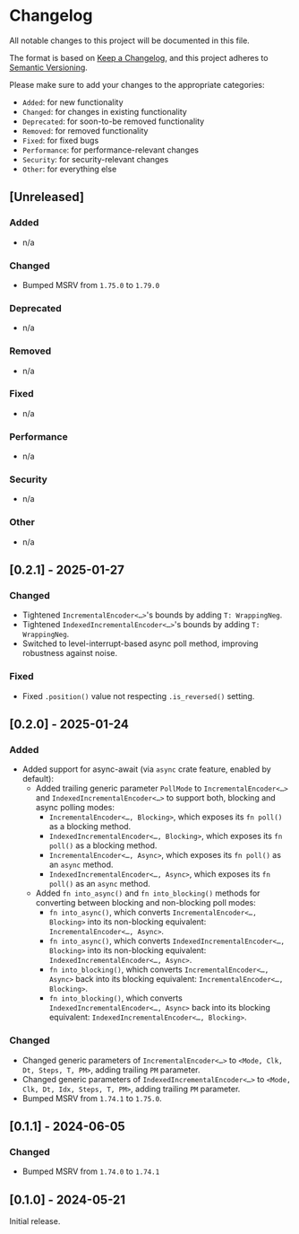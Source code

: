# Changelog

All notable changes to this project will be documented in this file.

The format is based on [Keep a Changelog](https://keepachangelog.com/en/1.0.0/),
and this project adheres to [Semantic Versioning](https://semver.org/spec/v2.0.0.html).

Please make sure to add your changes to the appropriate categories:

- `Added`: for new functionality
- `Changed`: for changes in existing functionality
- `Deprecated`: for soon-to-be removed functionality
- `Removed`: for removed functionality
- `Fixed`: for fixed bugs
- `Performance`: for performance-relevant changes
- `Security`: for security-relevant changes
- `Other`: for everything else

## [Unreleased]

### Added

- n/a

### Changed

- Bumped MSRV from `1.75.0` to `1.79.0`

### Deprecated

- n/a

### Removed

- n/a

### Fixed

- n/a

### Performance

- n/a

### Security

- n/a

### Other

- n/a

## [0.2.1] - 2025-01-27

### Changed

- Tightened `IncrementalEncoder<…>`'s bounds by adding `T: WrappingNeg`.
- Tightened `IndexedIncrementalEncoder<…>`'s bounds by adding `T: WrappingNeg`.
- Switched to level-interrupt-based async poll method, improving robustness against noise.

### Fixed

- Fixed `.position()` value not respecting `.is_reversed()` setting.

## [0.2.0] - 2025-01-24

### Added

- Added support for async-await (via `async` crate feature, enabled by default):
  - Added trailing generic parameter `PollMode` to `IncrementalEncoder<…>` and `IndexedIncrementalEncoder<…>` to support both, blocking and async polling modes:
    - `IncrementalEncoder<…, Blocking>`, which exposes its `fn poll()` as a blocking method.
    - `IndexedIncrementalEncoder<…, Blocking>`, which exposes its `fn poll()` as a blocking method.
    - `IncrementalEncoder<…, Async>`, which exposes its `fn poll()` as an `async` method.
    - `IndexedIncrementalEncoder<…, Async>`, which exposes its `fn poll()` as an `async` method.
  - Added `fn into_async()` and `fn into_blocking()` methods for converting between blocking and non-blocking poll modes:
    - `fn into_async()`, which converts `IncrementalEncoder<…, Blocking>` into its non-blocking equivalent: `IncrementalEncoder<…, Async>`.
    - `fn into_async()`, which converts `IndexedIncrementalEncoder<…, Blocking>` into its non-blocking equivalent: `IndexedIncrementalEncoder<…, Async>`.
    - `fn into_blocking()`, which converts `IncrementalEncoder<…, Async>` back into its blocking equivalent: `IncrementalEncoder<…, Blocking>`.
    - `fn into_blocking()`, which converts `IndexedIncrementalEncoder<…, Async>` back into its blocking equivalent: `IndexedIncrementalEncoder<…, Blocking>`.

### Changed

- Changed generic parameters of `IncrementalEncoder<…>` to `<Mode, Clk, Dt, Steps, T, PM>`, adding trailing `PM` parameter.
- Changed generic parameters of `IndexedIncrementalEncoder<…>` to `<Mode, Clk, Dt, Idx, Steps, T, PM>`, adding trailing `PM` parameter.
- Bumped MSRV from `1.74.1` to `1.75.0`.

## [0.1.1] - 2024-06-05

### Changed

- Bumped MSRV from `1.74.0` to `1.74.1`

## [0.1.0] - 2024-05-21

Initial release.
